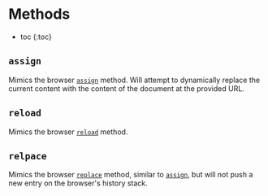 # Methods

* toc
{:toc}

## `assign`
Mimics the browser [`assign`](https://developer.mozilla.org/en-US/docs/Web/API/Location/assign) method.
Will attempt to dynamically replace the current content with the content of the document at the provided URL.

## `reload`
Mimics the browser [`reload`](https://developer.mozilla.org/en-US/docs/Web/API/Location/reload) method.

## `relpace`
Mimics the browser [`replace`](https://developer.mozilla.org/en-US/docs/Web/API/Location/replace) method,
similar to [`assign`](#assign), but will not push a new entry on the browser's history stack.
